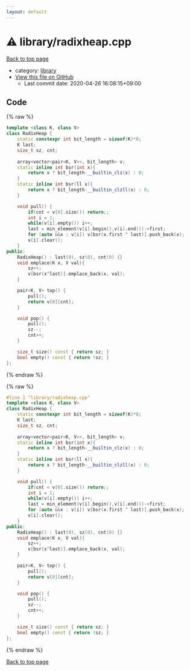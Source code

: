 ```yaml
---
layout: default
---
```


<!-- mathjax config similar to math.stackexchange -->
<script type="text/javascript" async
  src="https://cdnjs.cloudflare.com/ajax/libs/mathjax/2.7.5/MathJax.js?config=TeX-MML-AM_CHTML">
</script>
<script type="text/x-mathjax-config">
  MathJax.Hub.Config({
    TeX: { equationNumbers: { autoNumber: "AMS" }},
    tex2jax: {
      inlineMath: [ ['$','$'] ],
      processEscapes: true
    },
    "HTML-CSS": { matchFontHeight: false },
    displayAlign: "left",
    displayIndent: "2em"
  });
</script>

<script type="text/javascript" src="https://cdnjs.cloudflare.com/ajax/libs/jquery/3.4.1/jquery.min.js"></script>
<script src="https://cdn.jsdelivr.net/npm/jquery-balloon-js@1.1.2/jquery.balloon.min.js" integrity="sha256-ZEYs9VrgAeNuPvs15E39OsyOJaIkXEEt10fzxJ20+2I=" crossorigin="anonymous"></script>
<script type="text/javascript" src="../../assets/js/copy-button.js"></script>
<link rel="stylesheet" href="../../assets/css/copy-button.css" />


# :warning: library/radixheap.cpp

<a href="../../index.html">Back to top page</a>

* category: <a href="../../index.html#d521f765a49c72507257a2620612ee96">library</a>
* <a href="{{ site.github.repository_url }}/blob/master/library/radixheap.cpp">View this file on GitHub</a>
    - Last commit date: 2020-04-26 16:08:15+09:00




## Code

<a id="unbundled"></a>
{% raw %}
```cpp
template <class K, class V>
class RadixHeap {
    static constexpr int bit_length = sizeof(K)*8;
    K last;
    size_t sz, cnt;
    
    array<vector<pair<K, V>>, bit_length> v;
    static inline int bsr(int x){
        return x ? bit_length-__builtin_clz(x) : 0;
    }
    static inline int bsr(ll x){
        return x ? bit_length-__builtin_clzll(x) : 0;
    }

    void pull() {
        if(cnt < v[0].size()) return;;
        int i = 1;
        while(v[i].empty()) i++;
        last = min_element(v[i].begin(),v[i].end())->first;
        for (auto &&x : v[i]) v[bsr(x.first ^ last)].push_back(x);
        v[i].clear();
    }
public:
    RadixHeap() : last(0), sz(0), cnt(0) {}
    void emplace(K x, V val){
        sz++;
        v[bsr(x^last)].emplace_back(x, val);
    }

    pair<K, V> top() {
        pull();
        return v[0][cnt];
    }

    void pop() {
        pull();
        sz--;
        cnt++;
    }

    size_t size() const { return sz; }
    bool empty() const { return !sz; }
};

```
{% endraw %}

<a id="bundled"></a>
{% raw %}
```cpp
#line 1 "library/radixheap.cpp"
template <class K, class V>
class RadixHeap {
    static constexpr int bit_length = sizeof(K)*8;
    K last;
    size_t sz, cnt;
    
    array<vector<pair<K, V>>, bit_length> v;
    static inline int bsr(int x){
        return x ? bit_length-__builtin_clz(x) : 0;
    }
    static inline int bsr(ll x){
        return x ? bit_length-__builtin_clzll(x) : 0;
    }

    void pull() {
        if(cnt < v[0].size()) return;;
        int i = 1;
        while(v[i].empty()) i++;
        last = min_element(v[i].begin(),v[i].end())->first;
        for (auto &&x : v[i]) v[bsr(x.first ^ last)].push_back(x);
        v[i].clear();
    }
public:
    RadixHeap() : last(0), sz(0), cnt(0) {}
    void emplace(K x, V val){
        sz++;
        v[bsr(x^last)].emplace_back(x, val);
    }

    pair<K, V> top() {
        pull();
        return v[0][cnt];
    }

    void pop() {
        pull();
        sz--;
        cnt++;
    }

    size_t size() const { return sz; }
    bool empty() const { return !sz; }
};

```
{% endraw %}

<a href="../../index.html">Back to top page</a>


